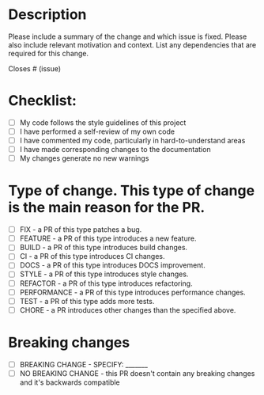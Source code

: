 # Description

Please include a summary of the change and which issue is fixed. Please also include relevant motivation and context. List any dependencies that are required for this change.

Closes # (issue)
<!-- REMOVE ALL THE TEMPLATE BELOW IF THE PR IS A RELEASE -->
# Checklist:
<!-- CHECKLIST_TYPE: ALL -->
- [ ] My code follows the style guidelines of this project
- [ ] I have performed a self-review of my own code
- [ ] I have commented my code, particularly in hard-to-understand areas
- [ ] I have made corresponding changes to the documentation
- [ ] My changes generate no new warnings
<!-- /CHECKLIST_TYPE -->

# Type of change. This type of change is the main reason for the PR.
<!-- CHECKLIST_TYPE: ONE -->
- [ ] FIX - a PR of this type patches a bug.
- [ ] FEATURE - a PR of this type introduces a new feature.
- [ ] BUILD - a PR of this type introduces build changes.
- [ ] CI - a PR of this type introduces CI changes.
- [ ] DOCS - a PR of this type introduces DOCS improvement.
- [ ] STYLE - a PR of this type introduces style changes.
- [ ] REFACTOR - a PR of this type introduces refactoring.
- [ ] PERFORMANCE - a PR of this type introduces performance changes.
- [ ] TEST - a PR of this type adds more tests.
- [ ] CHORE - a PR introduces other changes than the specified above.
<!-- /CHECKLIST_TYPE -->

# Breaking changes
<!-- CHECKLIST_TYPE: ONE -->
<!-- SPECIFY BREAKING CHANGES AS A ONE-LINER -->
- [ ] BREAKING CHANGE - SPECIFY: _______
- [ ] NO BREAKING CHANGE - this PR doesn't contain any breaking changes and it's backwards compatible
<!-- /CHECKLIST_TYPE -->
